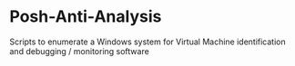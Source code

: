 # Posh-Anti-Analysis
Scripts to enumerate a Windows system for Virtual Machine identification and debugging / monitoring software
